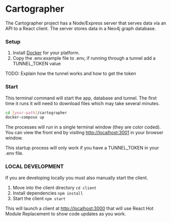 # Cartographer

The Cartographer project has a Node/Express server that serves data via an API to a React client. The server stores data in a Neo4j graph database.

### Setup

1. Install [Docker](https://docker.com) for your platform.
2. Copy the .env.example file to .env, if running through a tunnel add a TUNNEL_TOKEN value

TODO: Explain how the tunnel works and how to get the token

### Start

This terminal command will start the app, database and tunnel. The first time it runs it will need to download files which may take several minutes.

``` bash
cd [your-path]/cartographer
docker-compose up
```

The processes will run in a single terminal window (they are color coded). You can view the front end by visiting <http://localhost:3001> in your browser window.

This startup process will only work if you have a TUNNEL_TOKEN in your .env file.

### LOCAL DEVELOPMENT

If you are developing locally you must also manually start the client.

1. Move into the client directory ```cd client```
2. Install dependencies ```npm install```
3. Start the client ```npm start```

This will launch a client at <http://localhost:3000> that will use React Hot Module Replacement to show code updates as you work.
